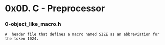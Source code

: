 # 0x0D. C - Preprocessor

### 0-object_like_macro.h

	A  header file that defines a macro named SIZE as an abbreviation for the token 1024.
